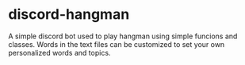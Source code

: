 # discord-hangman

A simple discord bot used to play hangman using simple funcions and classes. Words in the text files can be customized to set your own personalized words and topics.

